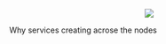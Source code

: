  <p align="center">
    <img src="https://github.com/sudheermuthyala/EKS/blob/main/Img/" />
      </p>

Why services creating acrose the nodes